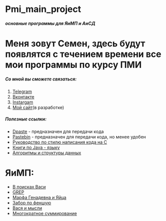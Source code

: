 Pmi_main_project
=====================
###### ***основные программы для ЯиМП и АиСД***

# Меня зовут Семен, здесь будут появлятся с течением времени все мои программы по курсу ПМИ
##### Со мной вы сможете связаться:
1. [Telegram](https://tgmsg.ru/princepepper)
2. [Вконтакте](https://vk.com/princepepper)
3. [Instargam](https://www.instagram.com/prince_pepper_official/?hl=ru)
4. [Мой сайт](http://www.ppts.website/)(в разработке)

##### Полезные ссылки:
* [Dpaste](https://dpaste.de/) - предназначен для передачи кода
* [Pastebin](https://pastebin.com/) - предназначен для передачи кода, но менее удобен
* [Руководство по стилю написания кода на С](https://cs50.readthedocs.io/style/c/)
* [Книги по Java - языку](https://vk.com/proglib?w=wall-54530371_269329)
* [Алгоритмы и структуры данных](https://mathmachine.github.io/wiki/algorithms.html)

# ЯиМП:
* [В поисках Васи](https://github.com/PrincePepper/pmi_main_project/blob/master/LiMP/%20finding_vasya.c)
* [GREP](https://github.com/PrincePepper/pmi_main_project/blob/master/LiMP/GREP.c)
* [Марфа Генадевна и Яйца](https://github.com/PrincePepper/pmi_main_project/blob/master/LiMP/eggs.c)
* [Забор по феншую](https://github.com/PrincePepper/pmi_main_project/blob/master/LiMP/fence.c)
* [Вася и мысли](https://github.com/PrincePepper/pmi_main_project/blob/master/LiMP/ideas.c)
* [Многократное суммирование](https://github.com/PrincePepper/pmi_main_project/blob/master/LiMP/summa.c)
